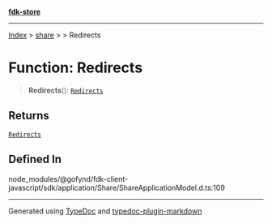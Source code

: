 [**fdk-store**](../../../README.md)
***

[Index](../../../API.md) > [share](../../README.md) > [<internal>](../README.md) > Redirects

# Function: Redirects

> **Redirects**(): [`Redirects`](../type-aliases/type-alias.Redirects.md)

## Returns

[`Redirects`](../type-aliases/type-alias.Redirects.md)

## Defined In

node\_modules/@gofynd/fdk-client-javascript/sdk/application/Share/ShareApplicationModel.d.ts:109

***
Generated using [TypeDoc](https://typedoc.org/) and [typedoc-plugin-markdown](https://www.npmjs.com/package/typedoc-plugin-markdown)
